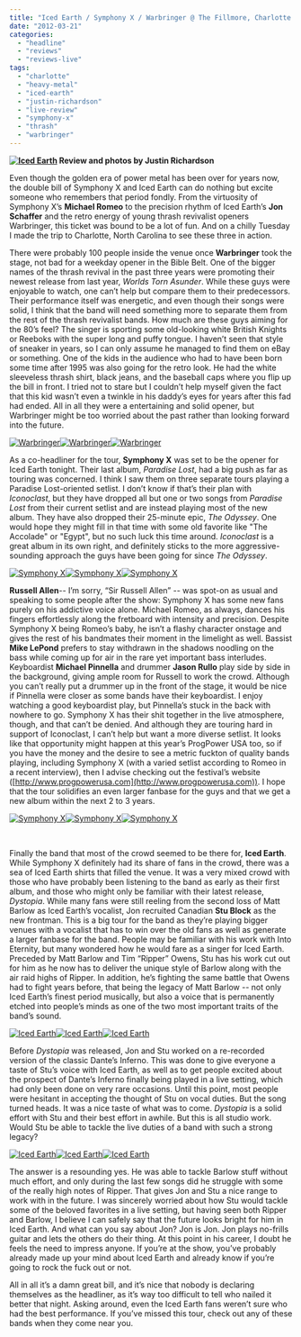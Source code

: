 ```yaml
---
title: "Iced Earth / Symphony X / Warbringer @ The Fillmore, Charlotte NC, March 6, 2012"
date: "2012-03-21"
categories: 
  - "headline"
  - "reviews"
  - "reviews-live"
tags: 
  - "charlotte"
  - "heavy-metal"
  - "iced-earth"
  - "justin-richardson"
  - "live-review"
  - "symphony-x"
  - "thrash"
  - "warbringer"
---
```


 **[![Iced Earth](http://www.hellbound.ca/wp-content/uploads/2012/03/iced_earth_02.jpg "Iced Earth")](http://www.hellbound.ca/wp-content/uploads/2012/03/iced_earth_02.jpg) Review and photos by Justin Richardson**

Even though the golden era of power metal has been over for years now, the double bill of Symphony X and Iced Earth can do nothing but excite someone who remembers that period fondly. From the virtuosity of Symphony X’s **Michael Romeo** to the precision rhythm of Iced Earth’s **Jon Schaffer** and the retro energy of young thrash revivalist openers Warbringer, this ticket was bound to be a lot of fun. And on a chilly Tuesday I made the trip to Charlotte, North Carolina to see these three in action.

There were probably 100 people inside the venue once **Warbringer** took the stage, not bad for a weekday opener in the Bible Belt. One of the bigger names of the thrash revival in the past three years were promoting their newest release from last year, _Worlds Torn Asunder_. While these guys were enjoyable to watch, one can’t help but compare them to their predecessors. Their performance itself was energetic, and even though their songs were solid, I think that the band will need something more to separate them from the rest of the thrash revivalist bands. How much are these guys aiming for the 80’s feel? The singer is sporting some old-looking white British Knights or Reeboks with the super long and puffy tongue. I haven’t seen that style of sneaker in years, so I can only assume he managed to find them on eBay or something. One of the kids in the audience who had to have been born some time after 1995 was also going for the retro look. He had the white sleeveless thrash shirt, black jeans, and the baseball caps where you flip up the bill in front. I tried not to stare but I couldn’t help myself given the fact that this kid wasn’t even a twinkle in his daddy’s eyes for years after this fad had ended. All in all they were a entertaining and solid opener, but Warbringer might be too worried about the past rather than looking forward into the future.

[![](http://www.hellbound.ca/wp-content/uploads/2012/03/warbringer_01-182x182.jpg "Warbringer")](http://www.hellbound.ca/wp-content/uploads/2012/03/warbringer_01.jpg)[![](http://www.hellbound.ca/wp-content/uploads/2012/03/warbringer_02-182x182.jpg "Warbringer")](http://www.hellbound.ca/wp-content/uploads/2012/03/warbringer_02.jpg)[![](http://www.hellbound.ca/wp-content/uploads/2012/03/warbringer_03-182x182.jpg "Warbringer")](http://www.hellbound.ca/wp-content/uploads/2012/03/warbringer_03.jpg)

As a co-headliner for the tour, **Symphony X** was set to be the opener for Iced Earth tonight. Their last album, _Paradise Lost_, had a big push as far as touring was concerned. I think I saw them on three separate tours playing a Paradise Lost-oriented setlist. I don’t know if that’s their plan with _Iconoclast_, but they have dropped all but one or two songs from _Paradise Lost_ from their current setlist and are instead playing most of the new album. They have also dropped their 25-minute epic, _The Odyssey_. One would hope they might fill in that time with some old favorite like "The Accolade" or "Egypt", but no such luck this time around. _Iconoclast_ is a great album in its own right, and definitely sticks to the more aggressive-sounding approach the guys have been going for since _The Odyssey_.

[![](http://www.hellbound.ca/wp-content/uploads/2012/03/symx_01-182x182.jpg "Symphony X")](http://www.hellbound.ca/wp-content/uploads/2012/03/symx_01.jpg)[![](http://www.hellbound.ca/wp-content/uploads/2012/03/symx_02-182x182.jpg "Symphony X")](http://www.hellbound.ca/wp-content/uploads/2012/03/symx_02.jpg)[![](http://www.hellbound.ca/wp-content/uploads/2012/03/symx_03-182x182.jpg "Symphony X")](http://www.hellbound.ca/wp-content/uploads/2012/03/symx_03.jpg)

**Russell Allen**\-- I’m sorry, “Sir Russell Allen” -- was spot-on as usual and speaking to some people after the show: Symphony X has some new fans purely on his addictive voice alone. Michael Romeo, as always, dances his fingers effortlessly along the fretboard with intensity and precision. Despite Symphony X being Romeo’s baby, he isn’t a flashy character onstage and gives the rest of his bandmates their moment in the limelight as well. Bassist **Mike LePond** prefers to stay withdrawn in the shadows noodling on the bass while coming up for air in the rare yet important bass interludes. Keyboardist **Michael Pinnella** and drummer **Jason Rullo** play side by side in the background, giving ample room for Russell to work the crowd. Although you can’t really put a drummer up in the front of the stage, it would be nice if Pinnella were closer as some bands have their keyboardist. I enjoy watching a good keyboardist play, but Pinnella’s stuck in the back with nowhere to go. Symphony X has their shit together in the live atmosphere, though, and that can’t be denied. And although they are touring hard in support of Iconoclast, I can’t help but want a more diverse setlist. It looks like that opportunity might happen at this year’s ProgPower USA too, so if you have the money and the desire to see a metric fuckton of quality bands playing, including Symphony X (with a varied setlist according to Romeo in a recent interview), then I advise checking out the festival’s website ([http://www.progpowerusa.com](http://www.progpowerusa.com)). I hope that the tour solidifies an even larger fanbase for the guys and that we get a new album within the next 2 to 3 years.

[![](http://www.hellbound.ca/wp-content/uploads/2012/03/symx_alt1-182x182.jpg "Symphony X")](http://www.hellbound.ca/wp-content/uploads/2012/03/symx_alt1.jpg)[![](http://www.hellbound.ca/wp-content/uploads/2012/03/symx_alt4-182x182.jpg "Symphony X")](http://www.hellbound.ca/wp-content/uploads/2012/03/symx_alt4.jpg)[![](http://www.hellbound.ca/wp-content/uploads/2012/03/symx_alt2-182x182.jpg "Symphony X")](http://www.hellbound.ca/wp-content/uploads/2012/03/symx_alt2.jpg)

 

Finally the band that most of the crowd seemed to be there for, **Iced Earth**. While Symphony X definitely had its share of fans in the crowd, there was a sea of Iced Earth shirts that filled the venue. It was a very mixed crowd with those who have probably been listening to the band as early as their first album, and those who might only be familiar with their latest release, _Dystopia_. While many fans were still reeling from the second loss of Matt Barlow as Iced Earth’s vocalist, Jon recruited Canadian **Stu Block** as the new frontman. This is a big tour for the band as they’re playing bigger venues with a vocalist that has to win over the old fans as well as generate a larger fanbase for the band. People may be familiar with his work with Into Eternity, but many wondered how he would fare as a singer for Iced Earth. Preceded by Matt Barlow and Tim “Ripper” Owens, Stu has his work cut out for him as he now has to deliver the unique style of Barlow along with the air raid highs of Ripper. In addition, he’s fighting the same battle that Owens had to fight years before, that being the legacy of Matt Barlow -- not only Iced Earth’s finest period musically, but also a voice that is permanently etched into people’s minds as one of the two most important traits of the band’s sound.

[![](http://www.hellbound.ca/wp-content/uploads/2012/03/iced_earth_01-182x182.jpg "Iced Earth")](http://www.hellbound.ca/wp-content/uploads/2012/03/iced_earth_01.jpg)[![](http://www.hellbound.ca/wp-content/uploads/2012/03/iced_earth_04-182x182.jpg "Iced Earth")](http://www.hellbound.ca/wp-content/uploads/2012/03/iced_earth_04.jpg)[![](http://www.hellbound.ca/wp-content/uploads/2012/03/iced_earth_03-182x182.jpg "Iced Earth")](http://www.hellbound.ca/wp-content/uploads/2012/03/iced_earth_03.jpg)

Before _Dystopia_ was released, Jon and Stu worked on a re-recorded version of the classic Dante’s Inferno. This was done to give everyone a taste of Stu’s voice with Iced Earth, as well as to get people excited about the prospect of Dante’s Inferno finally being played in a live setting, which had only been done on very rare occasions. Until this point, most people were hesitant in accepting the thought of Stu on vocal duties. But the song turned heads. It was a nice taste of what was to come. _Dystopia_ is a solid effort with Stu and their best effort in awhile. But this is all studio work. Would Stu be able to tackle the live duties of a band with such a strong legacy?

[![](http://www.hellbound.ca/wp-content/uploads/2012/03/iced_earth_05-182x182.jpg "Iced Earth")](http://www.hellbound.ca/wp-content/uploads/2012/03/iced_earth_05.jpg)[![](http://www.hellbound.ca/wp-content/uploads/2012/03/iced_earth_07-182x182.jpg "Iced Earth")](http://www.hellbound.ca/wp-content/uploads/2012/03/iced_earth_07.jpg)[![](http://www.hellbound.ca/wp-content/uploads/2012/03/iced_earth_06-182x182.jpg "Iced Earth")](http://www.hellbound.ca/wp-content/uploads/2012/03/iced_earth_06.jpg)

The answer is a resounding yes. He was able to tackle Barlow stuff without much effort, and only during the last few songs did he struggle with some of the really high notes of Ripper. That gives Jon and Stu a nice range to work with in the future. I was sincerely worried about how Stu would tackle some of the beloved favorites in a live setting, but having seen both Ripper and Barlow, I believe I can safely say that the future looks bright for him in Iced Earth. And what can you say about Jon? Jon is Jon. Jon plays no-frills guitar and lets the others do their thing. At this point in his career, I doubt he feels the need to impress anyone. If you’re at the show, you’ve probably already made up your mind about Iced Earth and already know if you’re going to rock the fuck out or not.

All in all it’s a damn great bill, and it’s nice that nobody is declaring themselves as the headliner, as it’s way too difficult to tell who nailed it better that night. Asking around, even the Iced Earth fans weren’t sure who had the best performance. If you’ve missed this tour, check out any of these bands when they come near you.
